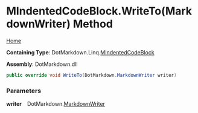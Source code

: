 # MIndentedCodeBlock\.WriteTo\(MarkdownWriter\) Method

[Home](../../../../README.md)

**Containing Type**: DotMarkdown\.Linq\.[MIndentedCodeBlock](../README.md)

**Assembly**: DotMarkdown\.dll

```csharp
public override void WriteTo(DotMarkdown.MarkdownWriter writer)
```

### Parameters

**writer** &ensp; DotMarkdown\.[MarkdownWriter](../../../MarkdownWriter/README.md)